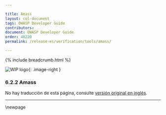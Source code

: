 ```yaml
---

title: Amass
layout: col-document
tags: OWASP Developer Guide
contributors:
document: OWASP Developer Guide
order: 48220
permalink: /release-es/verification/tools/amass/

---
```


{% include breadcrumb.html %}

<style type="text/css">
.image-right {
  height: 180px;
  display: block;
  margin-left: auto;
  margin-right: auto;
  float: right;
}
</style>

![WIP logo](../../../assets/images/dg_wip.png "Trabajo en curso"){: .image-right }

### 6.2.2 Amass

No hay traducción de esta página, consulte [versión original en inglés][release080202].

----

[release080202]: https://github.com/OWASP/www-project-developer-guide/blob/main/release/08-verification/02-tools/02-amass.md

\newpage
